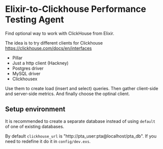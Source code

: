# Elixir-to-Clickhouse Performance Testing Agent

Find optional way to work with ClickHouse from Elixir.

The idea is to try different clients for Clickhouse 
https://clickhouse.com/docs/en/interfaces

- Pillar
- Just a http client (Hackney)
- Postgres driver
- MySQL driver
- Clickhousex

Use them to create load (insert and select) queries. Then gather client-side and server-side metrics. And finally choose the optinal client.


## Setup environment

It is recommended to create a separate database instead of using `default` of one of existing databases.

By default `clickhouse_url` is "http://pta_user:pta@localhost/pta_db". If you need to redefine it do it in `config/dev.exs`.
